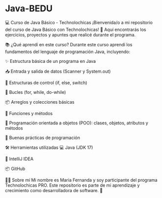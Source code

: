 # Java-BEDU
💻 Curso de Java Básico - Technolochicas
¡Bienvenida/o a mi repositorio del curso de Java Básico con Technolochicas! 🌟
Aquí encontrarás los ejercicios, proyectos y apuntes que realicé durante el programa.

📚 ¿Qué aprendí en este curso?
Durante este curso aprendí los fundamentos del lenguaje de programación Java, incluyendo:

✨ Estructura básica de un programa en Java

📥 Entrada y salida de datos (Scanner y System.out)

🔁 Estructuras de control (if, else, switch)

🔄 Bucles (for, while, do-while)

📦 Arreglos y colecciones básicas

🔧 Funciones y métodos

🧱 Programación orientada a objetos (POO): clases, objetos, atributos y métodos

📌 Buenas prácticas de programación


🛠 Herramientas utilizadas
💻 Java (JDK 17)

📝 IntelliJ IDEA

📦  GitHub

🙋‍♀️ Sobre mí
Mi nombre es Maria Fernanda y soy participante del programa Technolochicas PRO. 
Este repositorio es parte de mi aprendizaje y crecimiento como desarrolladora de software. 🚀




